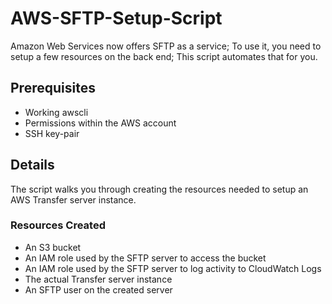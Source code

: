 # AWS-SFTP-Setup-Script


Amazon Web Services now offers SFTP as a service; To use it, you need to setup a few resources on the back end; This script automates that for you.


## Prerequisites

- Working awscli
- Permissions within the AWS account
- SSH key-pair

## Details

The script walks you through creating the resources needed to setup an AWS Transfer server instance. 

### Resources Created

- An S3 bucket
- An IAM role used by the SFTP server to access the bucket
- An IAM role used by the SFTP server to log activity to CloudWatch Logs
- The actual Transfer server instance
- An SFTP user on the created server
